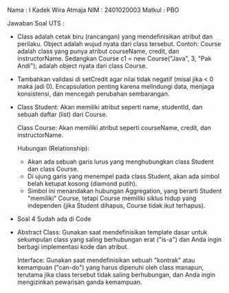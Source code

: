 Nama : I Kadek Wira Atmaja
NIM : 2401020003
Matkul : PBO

Jawaban Soal UTS :  
- Class adalah cetak biru (rancangan) yang mendefinisikan atribut dan perilaku. 
Object adalah wujud nyata dari class tersebut.
Contoh: Course adalah class yang punya atribut courseName, credit, dan instructorName. 
Sedangkan Course c1 = new Course("Java", 3, "Pak Andi"); adalah object nyata dari class Course.


- Tambahkan validasi di setCredit agar nilai tidak negatif (misal jika < 0 maka jadi 0). Encapsulation penting karena melindungi data, menjaga konsistensi, dan mencegah perubahan sembarangan.


- Class Student: Akan memiliki atribut seperti name, studentId, dan sebuah daftar (list) dari Course.

    Class Course: Akan memiliki atribut seperti courseName, credit, dan instructorName.
    
    Hubungan (Relationship):
      
  - Akan ada sebuah garis lurus yang menghubungkan class Student dan class Course.
  - Di ujung garis yang menempel pada class Student, akan ada simbol belah ketupat kosong (diamond putih).
  - Simbol ini menandakan hubungan Aggregation, yang berarti Student "memiliki" Course, tetapi Course memiliki siklus hidup yang independen (jika Student dihapus, Course tidak ikut terhapus).

- Soal 4 Sudah ada di Code

- Abstract Class: Gunakan saat mendefinisikan template dasar untuk sekumpulan class yang saling berhubungan erat ("is-a") dan Anda ingin berbagi implementasi kode dan atribut.

    Interface: Gunakan saat mendefinisikan sebuah "kontrak" atau kemampuan ("can-do") yang harus dipenuhi oleh class manapun, terutama jika class tersebut tidak saling berhubungan, dan Anda ingin mengizinkan pewarisan ganda kemampuan.
